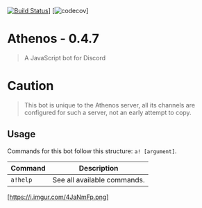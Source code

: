 [![Build Status](https://travis-ci.org/Snuffinho/athenos708119159.svg?branch=develop)](https://travis-ci.org/Snuffinho/athenos708119159.svg?branch=master)]
[![codecov](https://codecov.io/gh/Snuffinho/athenos708119159/branch/develop/graph/badge.svg)]

# Athenos - 0.4.7
> A JavaScript bot for Discord

# Caution

> This bot is unique to the Athenos server, all its channels are configured for such a server, not an early attempt to copy.


## Usage

Commands for this bot follow this structure: `a! [argument]`.

| Command | Description
|---------|-------------|
| `a!help` | See all available commands. |

[https://i.imgur.com/4JaNmFp.png]
